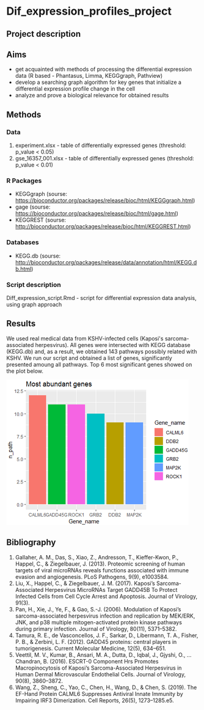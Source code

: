 # Dif_expression_profiles_project

## Project description
## Aims 
 - get acquainted with methods of processing the differential expression data (R based - Phantasus, Limma, KEGGgraph, Pathview)
 - develop a searching graph algorithm for key genes that initialize a differential expression profile change in the cell
 - analyze and prove a biological relevance for obtained results
 
## Methods

### Data
1) experiment.xlsx - table of differentially expressed genes (threshold: p_value < 0.05)
2) gse_16357_001.xlsx - table of differentially expressed genes (threshold: p_value < 0.01)

### R Packages
 - KEGGgraph (sourse: https://bioconductor.org/packages/release/bioc/html/KEGGgraph.html)
 - gage (sourse: https://bioconductor.org/packages/release/bioc/html/gage.html)
 - KEGGREST (sourse: http://bioconductor.org/packages/release/bioc/html/KEGGREST.html)
### Databases
 - KEGG.db (sourse: http://bioconductor.org/packages/release/data/annotation/html/KEGG.db.html)


### Script description
Diff_expression_script.Rmd - script for differential expression data analysis, using graph approach

## Results 
 We used real medical data from KSHV-infected cells (Kaposi's sarcoma-associated herpesvirus). All genes were intersected with KEGG database (KEGG.db) and, as a result, we obtained 143 pathways possibly related with KSHV. 
 We run our script and obtained a list of genes, significantly presented amoung all pathways. Top 6 most significant genes showed on the plot below.
 
![](https://github.com/DariaGorbach/Dif_expression_profiles_project/blob/master/Result_Rplot.png?raw=true)

## Bibliography
1.	Gallaher, A. M., Das, S., Xiao, Z., Andresson, T., Kieffer-Kwon, P., Happel, C., & Ziegelbauer, J. (2013). Proteomic screening of human targets of viral microRNAs reveals functions associated with immune evasion and angiogenesis. PLoS Pathogens, 9(9), e1003584. 
2.	Liu, X., Happel, C., & Ziegelbauer, J. M. (2017). Kaposi’s Sarcoma-Associated Herpesvirus MicroRNAs Target GADD45B To Protect Infected Cells from Cell Cycle Arrest and Apoptosis. Journal of Virology, 91(3).
3.	Pan, H., Xie, J., Ye, F., & Gao, S.-J. (2006). Modulation of Kaposi’s sarcoma-associated herpesvirus infection and replication by MEK/ERK, JNK, and p38 multiple mitogen-activated protein kinase pathways during primary infection. Journal of Virology, 80(11), 5371–5382. 
4.	Tamura, R. E., de Vasconcellos, J. F., Sarkar, D., Libermann, T. A., Fisher, P. B., & Zerbini, L. F. (2012). GADD45 proteins: central players in tumorigenesis. Current Molecular Medicine, 12(5), 634–651.
5.	Veettil, M. V., Kumar, B., Ansari, M. A., Dutta, D., Iqbal, J., Gjyshi, O., … Chandran, B. (2016). ESCRT-0 Component Hrs Promotes Macropinocytosis of Kaposi’s Sarcoma-Associated Herpesvirus in Human Dermal Microvascular Endothelial Cells. Journal of Virology, 90(8), 3860–3872.
6.	Wang, Z., Sheng, C., Yao, C., Chen, H., Wang, D., & Chen, S. (2019). The EF-Hand Protein CALML6 Suppresses Antiviral Innate Immunity by Impairing IRF3 Dimerization. Cell Reports, 26(5), 1273–1285.e5. 

